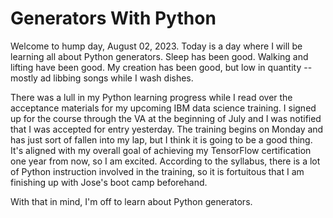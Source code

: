 # Generators With Python

Welcome to hump day, August 02, 2023. Today is a day where I will be learning all about Python generators. Sleep has been good. Walking and lifting have been good. My creation has been good, but low in quantity -- mostly ad libbing songs while I wash dishes.

There was a lull in my Python learning progress while I read over the acceptance materials for my upcoming IBM data science training. I signed up for the course through the VA at the beginning of July and I was notified that I was accepted for entry yesterday. The training begins on Monday and has just sort of fallen into my lap, but I think it is going to be a good thing. It's aligned with my overall goal of achieving my TensorFlow certification one year from now, so I am excited. According to the syllabus, there is a lot of Python instruction involved in the training, so it is fortuitous that I am finishing up with Jose's boot camp beforehand.

With that in mind, I'm off to learn about Python generators.
